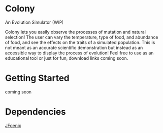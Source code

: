 # Colony
 An Evolution Simulator (WIP)

Colony lets you easily observe the processes of mutation and natural selection!
The user can vary the temperature, type of food, and abundance of food, and see the effects on the traits of a simulated population.
This is not meant as an accurate scientific demonstration but instead as an accessible way to display the process of evolution!
Feel free to use as an educational tool or just for fun, download links coming soon.

# Getting Started
coming soon

# Dependencies
[JFoenix](https://github.com/sshahine/JFoenix)
